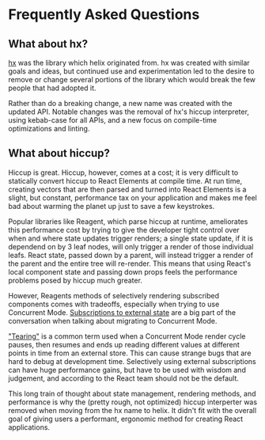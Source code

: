 # Frequently Asked Questions

## What about hx?

[hx](https://github.com/Lokeh/hx) was the library which helix originated from.
hx was created with similar goals and ideas, but continued use and
experimentation led to the desire to remove or change several portions of the
library which would break the few people that had adopted it.

Rather than do a breaking change, a new name was created with the updated API.
Notable changes was the removal of hx's hiccup interpreter, using kebab-case for
all APIs, and a new focus on compile-time optimizations and linting.

## What about hiccup?

Hiccup is great. Hiccup, however, comes at a cost; it is very difficult to
statically convert hiccup to React Elements at compile time. At run time,
creating vectors that are then parsed and turned into React Elements is a
slight, but constant, performance tax on your application and makes me feel bad
about warming the planet up just to save a few keystrokes.

Popular libraries like Reagent, which parse hiccup at runtime, ameliorates this
performance cost by trying to give the developer tight control over when and
where state updates trigger renders; a single state update, if it is dependend
on by 3 leaf nodes, will only trigger a render of those individual leafs. React
state, passed down by a parent, will instead trigger a render of the parent and
the entire tree will re-render. This means that using React's local component
state and passing down props feels the performance problems posed by hiccup much
greater.

However, Reagents methods of selectively rendering subscribed components comes
with tradeoffs, especially when trying to use Concurrent Mode. 
[Subscriptions to external state](https://stackoverflow.com/questions/58611408/what-kinds-of-state-updates-can-we-defer-with-usetransition)
are a big part of the conversation when talking about migrating to Concurrent
Mode.

["Tearing"](https://stackoverflow.com/questions/54891675/what-is-tearing-in-the-context-of-the-react-redux)
is a common term used when a Concurrent Mode render cycle pauses, then resumes
and ends up reading different values at different points in time from an
external store. This can cause strange bugs that are hard to debug at
development time. Selectively using external subscriptions can have huge
performance gains, but have to be used with wisdom and judgement, and according
to the React team should not be the default.

This long train of thought about state management, rendering methods, and
performance is why the (pretty rough, not optimized) hiccup interperter was
removed when moving from the hx name to helix. It didn't fit with the overall
goal of giving users a performant, ergonomic method for creating React
applications.
